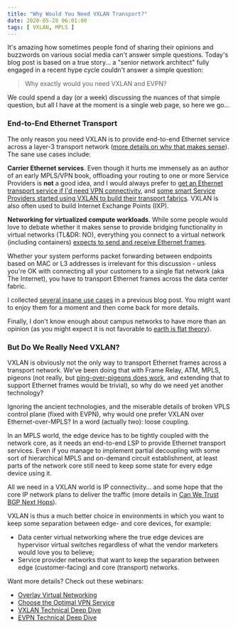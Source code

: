 ```yaml
---
title: "Why Would You Need VXLAN Transport?"
date: 2020-05-28 06:01:00
tags: [ VXLAN, MPLS ]
---
```

It's amazing how sometimes people fond of sharing their opinions and buzzwords on various social media can't answer simple questions. Today's blog post is based on a true story... a "senior network architect" fully engaged in a recent hype cycle couldn't answer a simple question:

> Why exactly would you need VXLAN and EVPN?

We could spend a day (or a week) discussing the nuances of that simple question, but all I have at the moment is a single web page, so here we go...
<!--more-->
### End-to-End Ethernet Transport

The only reason you need VXLAN is to provide end-to-end Ethernet service across a layer-3 transport network ([more details on why that makes sense](/2020/03/should-i-go-with-vxlan-or-mlag-with-stp/)). The sane use cases include:

**Carrier Ethernet services**. Even though it hurts me immensely as an author of an early MPLS/VPN book, offloading your routing to one or more Service Providers is **not** a good idea, and I would always prefer to [get an Ethernet transport service if I'd need VPN connectivity](https://my.ipspace.net/bin/list?id=ChooseVPN), and [some smart Service Providers started using VXLAN to build their transport fabrics](/2017/06/packet-fabric-on-software-gone-wild/). VXLAN is also often used to build Internet Exchange Points (IXP).

**Networking for virtualized compute workloads**. While some people would love to debate whether it makes sense to provide bridging functionality in virtual networks (TL&DR: NO), everything you connect to a virtual network (including containers) [expects to send and receive Ethernet frames](/2015/04/what-is-layer-2-and-why-do-we-need-it/). 

Whether your system performs packet forwarding between endpoints based on MAC or L3 addresses is irrelevant for this discussion - unless you're OK with connecting all your customers to a single flat network (aka The Internet), you have to transport Ethernet frames across the data center fabric.

I collected [several insane use cases](/2018/01/revisited-need-for-stretched-vlans/) in a previous blog post. You might want to enjoy them for a moment and then come back for more details.

Finally, I don't know enough about campus networks to have more than an opinion (as you might expect it is not favorable to [earth is flat theory](/2015/11/stretched-firewalls-across-layer-3-dci/)).

### But Do We Really Need VXLAN?

VXLAN is obviously not the only way to transport Ethernet frames across a transport network. We've been doing that with Frame Relay, ATM, MPLS, pigeons (not really, but [ping-over-pigeons does work](https://en.wikipedia.org/wiki/IP_over_Avian_Carriers), and extending that to support Ethernet frames would be trivial), so why do we need yet another technology?

Ignoring the ancient technologies, and the miserable details of broken VPLS control plane (fixed with EVPN), why would one prefer VXLAN over Ethernet-over-MPLS? In a word (actually two): loose coupling.

In an MPLS world, the edge device has to be tightly coupled with the network core, as it needs an end-to-end LSP to provide Ethernet transport services. Even if you manage to implement partial decoupling with some sort of hierarchical MPLS and on-demand circuit establishment, at least parts of the network core still need to keep some state for every edge device using it.

All we need in a VXLAN world is IP connectivity... and some hope that the core IP network plans to deliver the traffic (more details in [Can We Trust BGP Next Hops](/2020/04/can-we-trust-bgp-next-hops-part-1/)). 

VXLAN is thus a much better choice in environments in which you want to keep some separation between edge- and core devices, for example: 

* Data center virtual networking where the true edge devices are hypervisor virtual switches regardless of what the vendor marketers would love you to believe;
* Service provider networks that want to keep the separation between edge (customer-facing) and core (transport) networks.

Want more details? Check out these webinars:

* [Overlay Virtual Networking](https://www.ipspace.net/Overlay_Virtual_Networking)
* [Choose the Optimal VPN Service](https://www.ipspace.net/Choose_the_Optimal_VPN_Service)
* [VXLAN Technical Deep Dive](https://www.ipspace.net/VXLAN_Technical_Deep_Dive)
* [EVPN Technical Deep Dive](https://www.ipspace.net/EVPN_Technical_Deep_Dive)